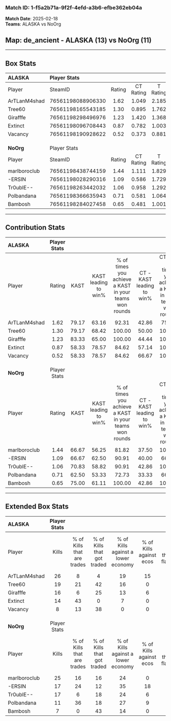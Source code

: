 ### Match ID: 1-f5a2b71a-9f2f-4efd-a3b6-efbe362eb04a  
**Match Date**: 2025-02-18  
**Teams**: ALASKA vs NoOrg  

## **Map**: de_ancient - ALASKA (13) vs NoOrg (11)  
---  

## Box Stats  

| **ALASKA**   | Player Stats      |        |           |          |       |      |       |         |        |      |     |
| :- | :- | :-: | :-: | :-: | :-: | :-: | :-: | :-: | :-: | :-: | :-: |
| Player       | SteamID           | Rating | CT Rating | T Rating | KAST  | ADR  | Kills | Assists | Deaths | K/D  | HS% |
| ArTLanM4shad | 76561198088906330 |  1.62  |   1.049   |  2.185   | 79.17 | 95.3 |  26   |    6    |   13   | 2.00 | 30  |
| Tree60       | 76561198165543185 |  1.30  |   0.895   |  1.762   | 79.17 | 93.3 |  19   |    9    |   16   | 1.19 | 57  |
| Girafffe     | 76561198298496976 |  1.23  |   1.420   |  1.368   | 83.33 | 94.3 |  16   |    9    |   16   | 1.00 | 50  |
| Extinct      | 76561198096708443 |  0.87  |   0.782   |  1.003   | 58.33 | 61.0 |  14   |    4    |   15   | 0.93 | 57  |
| Vacancy      | 76561198190928622 |  0.52  |   0.373   |  0.881   | 58.33 | 33.0 |   8   |    3    |   17   | 0.47 | 25  |
|              |                   |        |           |          |       |      |       |         |        |      |     |
|              |                   |        |           |          |       |      |       |         |        |      |     |
|              |                   |        |           |          |       |      |       |         |        |      |     |
| **NoOrg**    | Player Stats      |        |           |          |       |      |       |         |        |      |     |
| Player       | SteamID           | Rating | CT Rating | T Rating | KAST  | ADR  | Kills | Assists | Deaths | K/D  | HS% |
| marlboroclub | 76561198438744159 |  1.44  |   1.111   |  1.829   | 66.67 | 98.8 |  25   |    3    |   15   | 1.67 | 84  |
| -ERSIN       | 76561198028290316 |  1.09  |   0.586   |  1.729   | 66.67 | 89.6 |  17   |    5    |   17   | 1.00 | 70  |
| Tr0ublE--    | 76561198263442032 |  1.06  |   0.958   |  1.292   | 70.83 | 64.4 |  17   |    4    |   16   | 1.06 | 23  |
| Polbandana   | 76561198366635943 |  0.71  |   0.581   |  1.064   | 62.50 | 50.5 |  11   |    3    |   17   | 0.65 | 54  |
| Bambosh      | 76561198284027458 |  0.65  |   0.481   |  1.001   | 75.00 | 47.2 |   7   |    9    |   18   | 0.39 | 57  |
---  

## Contribution Stats  

| **ALASKA**   | Player Stats |       |                      |                                                        |                           |                                                             |                          |                                                            |
| :- | :-: | :-: | :-: | :-: | :-: | :-: | :-: | :-: |
| Player       |    Rating    | KAST  | KAST leading to win% | % of times you achieve a KAST in your teams won rounds | CT - KAST leading to win% | CT - % of times you achieve a KAST in your teams won rounds | T - KAST leading to win% | T - % of times you achieve a KAST in your teams won rounds |
| ArTLanM4shad |     1.62     | 79.17 |        63.16         |                         92.31                          |           42.86           |                            75.00                            |          75.00           |                           100.00                           |
| Tree60       |     1.30     | 79.17 |        68.42         |                         100.00                         |           50.00           |                           100.00                            |          81.82           |                           100.00                           |
| Girafffe     |     1.23     | 83.33 |        65.00         |                         100.00                         |           44.44           |                           100.00                            |          81.82           |                           100.00                           |
| Extinct      |     0.87     | 58.33 |        78.57         |                         84.62                          |           57.14           |                           100.00                            |          100.00          |                           77.78                            |
| Vacancy      |     0.52     | 58.33 |        78.57         |                         84.62                          |           66.67           |                           100.00                            |          87.50           |                           77.78                            |
|              |              |       |                      |                                                        |                           |                                                             |                          |                                                            |
|              |              |       |                      |                                                        |                           |                                                             |                          |                                                            |
|              |              |       |                      |                                                        |                           |                                                             |                          |                                                            |
| **NoOrg**    | Player Stats |       |                      |                                                        |                           |                                                             |                          |                                                            |
| Player       |    Rating    | KAST  | KAST leading to win% | % of times you achieve a KAST in your teams won rounds | CT - KAST leading to win% | CT - % of times you achieve a KAST in your teams won rounds | T - KAST leading to win% | T - % of times you achieve a KAST in your teams won rounds |
| marlboroclub |     1.44     | 66.67 |        56.25         |                         81.82                          |           37.50           |                           100.00                            |          75.00           |                           75.00                            |
| -ERSIN       |     1.09     | 66.67 |        62.50         |                         90.91                          |           40.00           |                            66.67                            |          72.73           |                           100.00                           |
| Tr0ublE--    |     1.06     | 70.83 |        58.82         |                         90.91                          |           42.86           |                           100.00                            |          70.00           |                           87.50                            |
| Polbandana   |     0.71     | 62.50 |        53.33         |                         72.73                          |           33.33           |                            66.67                            |          66.67           |                           75.00                            |
| Bambosh      |     0.65     | 75.00 |        61.11         |                         100.00                         |           42.86           |                           100.00                            |          72.73           |                           100.00                           |
---  

## Extended Box Stats  

| **ALASKA**   | Player Stats |                            |                            |                                    |                         |                              |                                 |        |                             |                                     |                          |                               |                            |
| :- | :-: | :-: | :-: | :-: | :-: | :-: | :-: | :-: | :-: | :-: | :-: | :-: | :-: |
| Player       |    Kills     | % of Kills that are trades | % of Kills that got traded | % of Kills against a lower economy | % of Kills against ecos | % of Kills that are flawless | % of Kills that are close duels | Deaths | % of Deaths that get traded | % of Deaths against a lower economy | % of Deaths against ecos | % of Deaths that are flawless | % of Deaths that are close |
| ArTLanM4shad |      26      |             8              |             4              |                 19                 |           15            |              65              |                4                |   13   |              0              |                  8                  |            0             |              77               |             0              |
| Tree60       |      19      |             21             |             42             |                 16                 |            0            |              74              |                0                |   16   |              6              |                  6                  |            0             |              63               |             0              |
| Girafffe     |      16      |             6              |             25             |                 13                 |            6            |              56              |                6                |   16   |             44              |                 13                  |            0             |              50               |             13             |
| Extinct      |      14      |             43             |             0              |                 7                  |            0            |              79              |                0                |   15   |              7              |                  7                  |            0             |              53               |             0              |
| Vacancy      |      8       |             13             |             38             |                 0                  |            0            |              63              |                0                |   17   |             29              |                  6                  |            0             |              71               |             12             |
|              |              |                            |                            |                                    |                         |                              |                                 |        |                             |                                     |                          |                               |                            |
|              |              |                            |                            |                                    |                         |                              |                                 |        |                             |                                     |                          |                               |                            |
|              |              |                            |                            |                                    |                         |                              |                                 |        |                             |                                     |                          |                               |                            |
| **NoOrg**    | Player Stats |                            |                            |                                    |                         |                              |                                 |        |                             |                                     |                          |                               |                            |
| Player       |    Kills     | % of Kills that are trades | % of Kills that got traded | % of Kills against a lower economy | % of Kills against ecos | % of Kills that are flawless | % of Kills that are close duels | Deaths | % of Deaths that get traded | % of Deaths against a lower economy | % of Deaths against ecos | % of Deaths that are flawless | % of Deaths that are close |
| marlboroclub |      25      |             16             |             16             |                 24                 |            0            |              64              |                4                |   15   |              7              |                 20                  |            0             |              73               |             0              |
| -ERSIN       |      17      |             24             |             12             |                 35                 |           18            |              47              |                0                |   17   |             18              |                 18                  |            0             |              47               |             6              |
| Tr0ublE--    |      17      |             6              |             18             |                 24                 |            6            |              82              |               12                |   16   |             19              |                 19                  |            0             |              100              |             0              |
| Polbandana   |      11      |             36             |             18             |                 27                 |            9            |              73              |                0                |   17   |             29              |                 24                  |            6             |              65               |             6              |
| Bambosh      |      7       |             0              |             43             |                 14                 |            0            |              29              |               14                |   18   |             22              |                 22                  |            0             |              56               |             0              |
